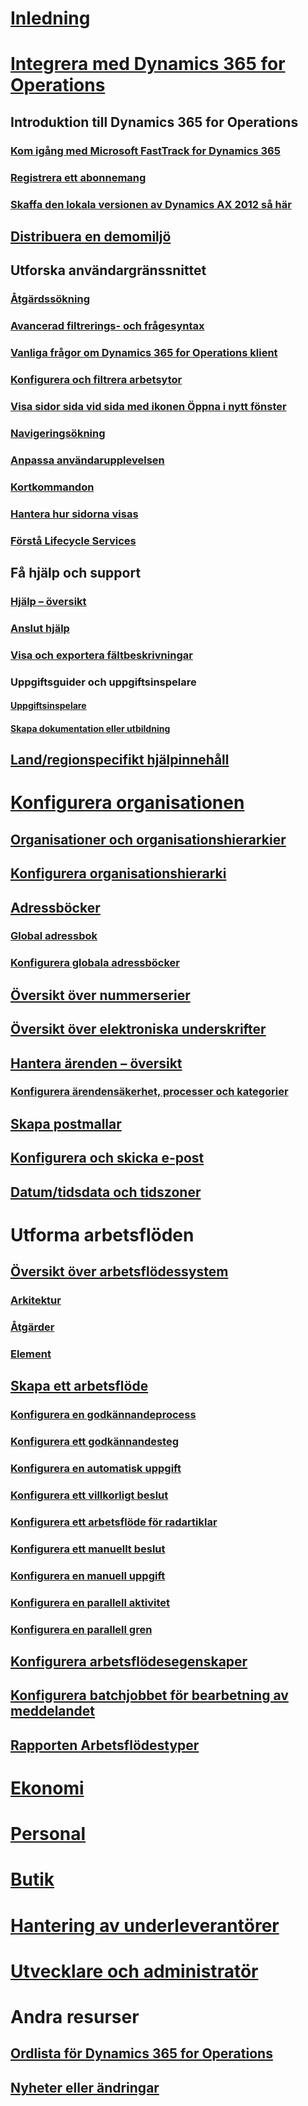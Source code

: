 # [Inledning](index.md)

# [Integrera med Dynamics 365 for Operations](get-started/onboarding-home.md)
## Introduktion till Dynamics 365 for Operations
### [Kom igång med Microsoft FastTrack for Dynamics 365](get-started/fasttrack-dynamics-365-overview.md)
### [Registrera ett abonnemang](/dynamics365/operations/dev-itpro/dev-tools/sign-up-preview-subscription?toc=/dynamics365/operations/toc.json)
### [Skaffa den lokala versionen av Dynamics AX 2012 så här](/dynamics365/operations/dev-itpro/deployment/csp-download-customersource?toc=/dynamics365/operations/toc.json)
## [Distribuera en demomiljö](/dynamics365/operations/dev-itpro/deployment/deploy-demo-environment?toc=/dynamics365/operations/toc.json)

## Utforska användargränssnittet
### [Åtgärdssökning](get-started/action-search.md)
### [Avancerad filtrerings- och frågesyntax](get-started/advanced-filtering-query-options.md)
### [Vanliga frågor om Dynamics 365 for Operations klient](get-started/client-faq.md)
### [Konfigurera och filtrera arbetsytor](get-started/configure-filter-workspaces.md)
### [Visa sidor sida vid sida med ikonen Öppna i nytt fönster](get-started/display-pages-side-by-side.md)
### [Navigeringsökning](get-started/navigation-search.md)
### [Anpassa användarupplevelsen](get-started/personalize-user-experience.md)
### [Kortkommandon](get-started/shortcut-keys.md)
### [Hantera hur sidorna visas](get-started/window-management.md)
### [Förstå Lifecycle Services](/dynamics365/operations/dev-itpro/lifecycle-services/lcs-works-lcs?toc=/dynamics365/operations/toc.json)

## Få hjälp och support
### [Hjälp – översikt](/dynamics365/operations/dev-itpro/get-started/help-overview?toc=/dynamics365/operations/toc.json)
### [Anslut hjälp](/dynamics365/operations/dev-itpro/get-started/help-connect?toc=/dynamics365/operations/toc.json)
### [Visa och exportera fältbeskrivningar](get-started/view-export-field-descriptions.md)

### Uppgiftsguider och uppgiftsinspelare
#### [Uppgiftsinspelare](/dynamics365/operations/dev-itpro/user-interface/task-recorder?toc=/dynamics365/operations/toc.json)
#### [Skapa dokumentation eller utbildning](/dynamics365/operations/dev-itpro/user-interface/task-recorder?toc=/dynamics365/operations/toc.json)

## [Land/regionspecifikt hjälpinnehåll](/dynamics365/operations/dev-itpro/lcs-solutions/country-region?toc=/dynamics365/operations/toc.json)

# [Konfigurera organisationen](organization-administration/organization-administration-home-page.md)
## [Organisationer och organisationshierarkier](organization-administration/organizations-organizational-hierarchies.md)
## [Konfigurera organisationshierarki](organization-administration/plan-organizational-hierarchy.md)
## [Adressböcker](organization-administration/qa-address-books.md)
### [Global adressbok](organization-administration/overview-global-address-book.md)
### [Konfigurera globala adressböcker](organization-administration/plan-configuration-global-address-book-additional-address-books.md)
## [Översikt över nummerserier](organization-administration/number-sequence-overview.md)
## [Översikt över elektroniska underskrifter](organization-administration/electronic-signature-overview.md)
## [Hantera ärenden – översikt](organization-administration/cases.md)
### [Konfigurera ärendensäkerhet, processer och kategorier](organization-administration/plan-case-management.md)
## [Skapa postmallar](organization-administration/record-templates.md)
## [Konfigurera och skicka e-post](organization-administration/configure-email.md)
## [Datum/tidsdata och tidszoner](organization-administration/date-time-zones.md)

# Utforma arbetsflöden
## [Översikt över arbetsflödessystem](organization-administration/overview-workflow-system.md)
### [Arkitektur](organization-administration/workflow-system-architecture.md)
### [Åtgärder](organization-administration/workflow-actions.md)
### [Element](organization-administration/workflow-elements.md)
## [Skapa ett arbetsflöde](organization-administration/create-workflow.md)
### [Konfigurera en godkännandeprocess](organization-administration/configure-approval-process-workflow.md)
### [Konfigurera ett godkännandesteg](organization-administration/configure-approval-step-workflow.md)
### [Konfigurera en automatisk uppgift](organization-administration/configure-automated-task-workflow.md)
### [Konfigurera ett villkorligt beslut](organization-administration/configure-conditional-decision-workflow.md)
### [Konfigurera ett arbetsflöde för radartiklar](organization-administration/configure-line-item-workflow.md)
### [Konfigurera ett manuellt beslut](organization-administration/configure-manual-decision-workflow.md)
### [Konfigurera en manuell uppgift](organization-administration/configure-manual-task-workflow.md)
### [Konfigurera en parallell aktivitet](organization-administration/configure-parallel-activity-workflow.md)
### [Konfigurera en parallell gren](organization-administration/configure-parallel-branch-workflow.md)
## [Konfigurera arbetsflödesegenskaper](organization-administration/configure-workflow-properties.md)
## [Konfigurera batchjobbet för bearbetning av meddelandet](organization-administration/workflow-batch-job-critical.md)
## [Rapporten Arbetsflödestyper](organization-administration/workflow-types-report.md)

# [Ekonomi](/dynamics365/operations/financials/index)

# [Personal](/dynamics365/operations/human-resources/index)

# [Butik](/dynamics365/operations/retail/index)

# [Hantering av underleverantörer](/dynamics365/operations/supply-chain/index)

# [Utvecklare och administratör](/dynamics365/operations/dev-itpro/index)

# Andra resurser
## [Ordlista för Dynamics 365 for Operations](get-started/glossary.md)
## [Nyheter eller ändringar](/dynamics365/operations/dev-itpro/get-started/whats-new-changed?toc=/dynamics365/operations/toc.json)

